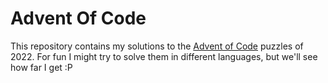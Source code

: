 # Advent Of Code
This repository contains my solutions to the [Advent of Code](https://adventofcode.com/) puzzles of 2022.
For fun I might try to solve them in different languages, but we'll see how far I get :P